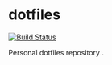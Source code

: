 # dotfiles
[![Build Status](https://travis-ci.org/hootieben/dotfiles.svg?branch=master)](https://travis-ci.org/hootieben/dotfiles)

Personal dotfiles repository
.
